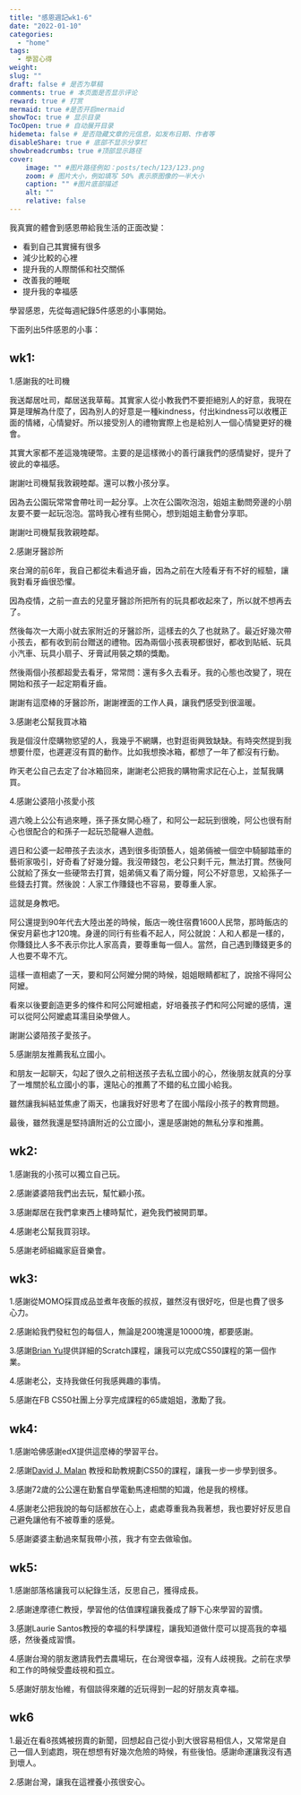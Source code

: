 ```yaml
---
title: "感恩週記wk1-6"
date: "2022-01-10"
categories: 
  - "home"
tags: 
  - 學習心得
weight:
slug: ""
draft: false # 是否为草稿
comments: true # 本页面是否显示评论
reward: true # 打赏
mermaid: true #是否开启mermaid
showToc: true # 显示目录
TocOpen: true # 自动展开目录
hidemeta: false # 是否隐藏文章的元信息，如发布日期、作者等
disableShare: true # 底部不显示分享栏
showbreadcrumbs: true #顶部显示路径
cover:
    image: "" #图片路径例如：posts/tech/123/123.png
    zoom: # 图片大小，例如填写 50% 表示原图像的一半大小
    caption: "" #图片底部描述
    alt: ""
    relative: false
---
```


我真實的體會到感恩帶給我生活的正面改變：

- 看到自己其實擁有很多
- 減少比較的心裡
- 提升我的人際關係和社交關係
- 改善我的睡眠
- 提升我的幸福感


學習感恩，先從每週紀錄5件感恩的小事開始。

下面列出5件感恩的小事：

## **wk1:**

1.感謝我的吐司機

我送鄰居吐司，鄰居送我草莓。其實家人從小教我們不要拒絕別人的好意，我現在算是理解為什麼了，因為別人的好意是一種kindness，付出kindness可以收穫正面的情緒，心情變好。所以接受別人的禮物實際上也是給別人一個心情變更好的機會。

其實大家都不差這幾塊硬幣。主要的是這樣微小的善行讓我們的感情變好，提升了彼此的幸福感。

謝謝吐司機幫我敦親睦鄰。還可以教小孩分享。

因為去公園玩常常會帶吐司一起分享。上次在公園吹泡泡，姐姐主動問旁邊的小朋友要不要一起玩泡泡。當時我心裡有些開心，想到姐姐主動會分享耶。

謝謝吐司機幫我敦親睦鄰。

2.感謝牙醫診所

來台灣的前6年，我自己都從未看過牙齒，因為之前在大陸看牙有不好的經驗，讓我對看牙齒很恐懼。

因為疫情，之前一直去的兒童牙醫診所把所有的玩具都收起來了，所以就不想再去了。

然後每次一大兩小就去家附近的牙醫診所，這樣去的久了也就熟了。最近好幾次帶小孩去，都有收到前台贈送的禮物。因為兩個小孩表現都很好，都收到貼紙、玩具小汽車、玩具小扇子、牙膏試用裝之類的獎勵。

然後兩個小孩都超愛去看牙，常常問：還有多久去看牙。我的心態也改變了，現在開始和孩子一起定期看牙齒。

謝謝有這麼棒的牙醫診所，謝謝裡面的工作人員，讓我們感受到很溫暖。

3.感謝老公幫我買冰箱

我是個沒什麼購物慾望的人，我幾乎不網購，也對逛街興致缺缺。有時突然提到我想要什麼，也遲遲沒有買的動作。比如我想換冰箱，都想了一年了都沒有行動。

昨天老公自己去定了台冰箱回來，謝謝老公把我的購物需求記在心上，並幫我購買。

4.感謝公婆陪小孩愛小孩

週六晚上公公有過來睡，孫子孫女開心極了，和阿公一起玩到很晚，阿公也很有耐心也很配合的和孫子一起玩恐龍嚇人遊戲。

週日和公婆一起帶孩子去淡水，遇到很多街頭藝人，姐弟倆被一個空中騎腳踏車的藝術家吸引，好奇看了好幾分鐘。我沒帶錢包，老公只剩千元，無法打賞。然後阿公就給了孫女一些硬幣去打賞，姐弟倆又看了兩分鐘，阿公不好意思，又給孫子一些錢去打賞。然後說：人家工作賺錢也不容易，要尊重人家。

這就是身教吧。

阿公還提到90年代去大陸出差的時候，飯店一晚住宿費1600人民幣，那時飯店的保安月薪也才120塊。身邊的同行有些看不起人，阿公就說：人和人都是一樣的，你賺錢比人多不表示你比人家高貴，要尊重每一個人。當然，自己遇到賺錢更多的人也要不卑不亢。

這樣一直相處了一天，要和阿公阿嬤分開的時候，姐姐眼睛都紅了，說捨不得阿公阿嬤。

看來以後要創造更多的條件和阿公阿嬤相處，好培養孩子們和阿公阿嬤的感情，還可以從阿公阿嬤處耳濡目染學做人。

謝謝公婆陪孩子愛孩子。

5.感謝朋友推薦我私立國小。

和朋友一起聊天，勾起了很久之前相送孩子去私立國小的心，然後朋友就真的分享了一堆關於私立國小的事，還貼心的推薦了不錯的私立國小給我。

雖然讓我糾結並焦慮了兩天，也讓我好好思考了在國小階段小孩子的教育問題。

最後，雖然我還是堅持讀附近的公立國小，還是感謝她的無私分享和推薦。

## **wk2:**

1.感謝我的小孩可以獨立自己玩。

2.感謝婆婆陪我們出去玩，幫忙顧小孩。

3.感謝鄰居在我們拿東西上樓時幫忙，避免我們被開罰單。

4.感謝老公幫我買羽球。

5.感謝老師組織家庭音樂會。

## **wk3:**

1.感謝從MOMO採買成品並煮年夜飯的叔叔，雖然沒有很好吃，但是也費了很多心力。

2.感謝給我們發紅包的每個人，無論是200塊還是10000塊，都要感謝。

3.感謝[Brian Yu](https://brianyu.me/)提供詳細的Scratch課程，讓我可以完成CS50課程的第一個作業。

4.感謝老公，支持我做任何我感興趣的事情。

5.感謝在FB CS50社團上分享完成課程的65歲姐姐，激勵了我。

## **wk4:**

1.感謝哈佛感謝edX提供這麼棒的學習平台。

2.感謝[David J. Malan](https://cs.harvard.edu/malan/) 教授和助教規劃CS50的課程，讓我一步一步學到很多。

3.感謝72歲的公公還在勤奮自學電動馬達相關的知識，他是我的榜樣。

4.感謝老公把我說的每句話都放在心上，處處尊重我為我著想，我也要好好反思自己避免讓他有不被尊重的感覺。

5.感謝婆婆主動過來幫我帶小孩，我才有空去做瑜伽。

## **wk5:**

1.感謝部落格讓我可以紀錄生活，反思自己，獲得成長。

2.感謝達摩德仁教授，學習他的估值課程讓我養成了靜下心來學習的習慣。

3.感謝Laurie Santos教授的幸福的科學課程，讓我知道做什麼可以提高我的幸福感，然後養成習慣。

4.感謝台灣的朋友邀請我們去農場玩，在台灣很幸福，沒有人歧視我。之前在求學和工作的時候受盡歧視和孤立。

5.感謝好朋友怡維，有個談得來離的近玩得到一起的好朋友真幸福。

## **wk6**

1.最近在看8孩媽被拐賣的新聞，回想起自己從小到大很容易相信人，又常常是自己一個人到處跑，現在想想有好幾次危險的時候，有些後怕。感謝命運讓我沒有遇到壞人。

2.感謝台灣，讓我在這裡養小孩很安心。
